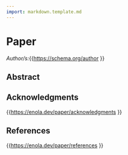```yaml
---
import: markdown.template.md
---
```


# Paper

_Author/s:_{{https://schema.org/author }}

## Abstract

## Acknowledgments

{{https://enola.dev/paper/acknowledgments }}

## References

{{https://enola.dev/paper/references }}
